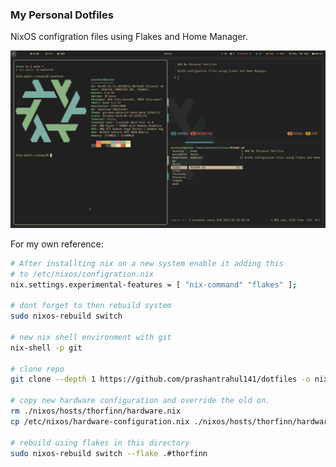 ### My Personal Dotfiles

NixOS configration files using Flakes and Home Manager.

![ILOVEGRUVBOX](./ss.png)

For my own reference:
```sh
# After installting nix on a new system enable it adding this
# to /etc/nixos/configration.nix
nix.settings.experimental-features = [ "nix-command" "flakes" ];

# dont forget to then rebuild system
sudo nixos-rebuild switch 

# new nix shell environment with git
nix-shell -p git

# clone repo 
git clone --depth 1 https://github.com/prashantrahul141/dotfiles -o nixos

# copy new hardware configuration and override the old on.
rm ./nixos/hosts/thorfinn/hardware.nix
cp /etc/nixos/hardware-configuration.nix ./nixos/hosts/thorfinn/hardware.nix

# rebuild using flakes in this directory
sudo nixos-rebuild switch --flake .#thorfinn

```
